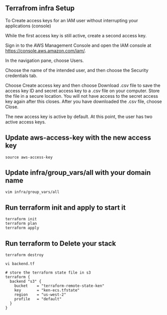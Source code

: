 ## Terrafrom infra Setup
To Create access keys for an IAM user without interrupting your applications (console)

While the first access key is still active, create a second access key.

Sign in to the AWS Management Console and open the IAM console at https://console.aws.amazon.com/iam/.

In the navigation pane, choose Users.

Choose the name of the intended user, and then choose the Security credentials tab.

Choose Create access key and then choose Download .csv file to save the access key ID and secret access key to a .csv file on your computer. Store the file in a secure location. You will not have access to the secret access key again after this closes. After you have downloaded the .csv file, choose Close.

The new access key is active by default. At this point, the user has two active access keys.

## Update aws-access-key with the new access key
```
source aws-access-key
```
## Update infra/group_vars/all with your domain name 
```
vim infra/group_vars/all
```
## Run terraform init and apply to start it
```
terraform init
terraform plan
terraform apply
```
## Run terraform  to Delete your stack
```
terraform destroy
``` 
```
vi backend.tf

# store the terraform state file in s3
terraform {
  backend "s3" {
    bucket    = "terraform-remote-state-ken"
    key       = "ken-ecs.tfstate"
    region    = "us-west-2"
    profile   = "default"
  }
}
